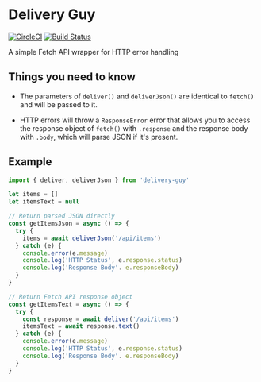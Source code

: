 # Delivery Guy

[![CircleCI](https://circleci.com/gh/WebCodr/delivery-guy.svg?style=svg)](https://circleci.com/gh/WebCodr/delivery-guy)
[![Build Status](https://travis-ci.org/WebCodr/delivery-guy.svg?branch=master)](https://travis-ci.org/WebCodr/delivery-guy)

A simple Fetch API wrapper for HTTP error handling

## Things you need to know

- The parameters of `deliver()` and `deliverJson()` are identical to `fetch()` and will be passed to it.

- HTTP errors will throw a `ResponseError` error that allows you to access the response object of `fetch()` with `.response` and the response body with `.body`, which will parse JSON if it's present.

## Example

~~~ javascript
import { deliver, deliverJson } from 'delivery-guy'

let items = []
let itemsText = null

// Return parsed JSON directly
const getItemsJson = async () => {
  try {
    items = await deliverJson('/api/items')
  } catch (e) {
    console.error(e.message)
    console.log('HTTP Status', e.response.status)
    console.log('Response Body'. e.responseBody)
  }
}

// Return Fetch API response object
const getItemsText = async () => {
  try {
    const response = await deliver('/api/items')
    itemsText = await response.text()
  } catch (e) {
    console.error(e.message)
    console.log('HTTP Status', e.response.status)
    console.log('Response Body'. e.responseBody)
  }
}
~~~
